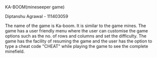 KA-BOOM(mineseeper game)

Diptanshu Agrawal - 111403059

The name of the game is Ka-boom. It is similar to the game mines. The game has a user friendly menu where the user can customise the game options such as the no. of rows and columns and set the difficulty. The game has the facility of resuming the game and the user has the option to type a cheat code "CHEAT" while playing the game to see the complete minefield.

